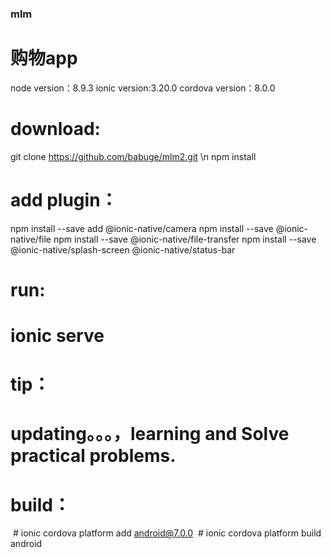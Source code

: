### mlm
# 购物app
  node version：8.9.3 ionic version:3.20.0 cordova version：8.0.0
# download:
  git clone https://github.com/babuge/mlm2.git \n
  npm install
# add plugin：
  npm install --save add @ionic-native/camera
  npm install --save @ionic-native/file
  npm install --save @ionic-native/file-transfer
  npm install --save @ionic-native/splash-screen  @ionic-native/status-bar

# run:
  # ionic serve

# tip：
  # updating。。。，learning and Solve practical problems.
# build：
  # ionic cordova platform add android@7.0.0
  # ionic cordova platform build android



